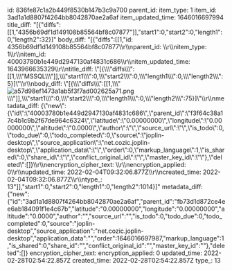 id: 836fe87c1a2b449f8530b147b3c9a700
parent_id: 
item_type: 1
item_id: 3ad1a1d8807f4264bb8042870ae2a6af
item_updated_time: 1646016697994
title_diff: "[{\"diffs\":[[1,\"4356b69df1d149108b85564bf8c07877\"]],\"start1\":0,\"start2\":0,\"length1\":0,\"length2\":32}]"
body_diff: "[{\"diffs\":[[1,\"id: 4356b69df1d149108b85564bf8c07877\\\r\\\nparent_id: \\\r\\\nitem_type: 1\\\r\\\nitem_id: 40003780b1e449d2947130af4831c686\\\r\\\nitem_updated_time: 1643966635329\\\r\\\ntitle_diff: \\\"[{\\\\\\\"diffs\\\\\\\":[[1,\\\\\\\"MSSQL\\\\\\\"]],\\\\\\\"start1\\\\\\\":0,\\\\\\\"start2\\\\\\\":0,\\\\\\\"length1\\\\\\\":0,\\\\\\\"length2\\\\\\\":5}]\\\"\\\r\\\nbody_diff: \\\"[{\\\\\\\"diffs\\\\\\\":[[1,\\\\\\\"![a57d98ef1473a1ab5f3f7ad002625a71.png](:/e8c03903c1b84906ae50a29d328429e0)\\\\\\\"]],\\\\\\\"start1\\\\\\\":0,\\\\\\\"start2\\\\\\\":0,\\\\\\\"length1\\\\\\\":0,\\\\\\\"length2\\\\\\\":75}]\\\"\\\r\\\nmetadata_diff: {\\\"new\\\":{\\\"id\\\":\\\"40003780b1e449d2947130af4831c686\\\",\\\"parent_id\\\":\\\"f3f64c38a17c4b1c9b2f67de964c6324\\\",\\\"latitude\\\":\\\"0.00000000\\\",\\\"longitude\\\":\\\"0.00000000\\\",\\\"altitude\\\":\\\"0.0000\\\",\\\"author\\\":\\\"\\\",\\\"source_url\\\":\\\"\\\",\\\"is_todo\\\":0,\\\"todo_due\\\":0,\\\"todo_completed\\\":0,\\\"source\\\":\\\"joplin-desktop\\\",\\\"source_application\\\":\\\"net.cozic.joplin-desktop\\\",\\\"application_data\\\":\\\"\\\",\\\"order\\\":0,\\\"markup_language\\\":1,\\\"is_shared\\\":0,\\\"share_id\\\":\\\"\\\",\\\"conflict_original_id\\\":\\\"\\\",\\\"master_key_id\\\":\\\"\\\"},\\\"deleted\\\":[]}\\\r\\\nencryption_cipher_text: \\\r\\\nencryption_applied: 0\\\r\\\nupdated_time: 2022-02-04T09:32:06.877Z\\\r\\\ncreated_time: 2022-02-04T09:32:06.877Z\\\r\\\ntype_: 13\"]],\"start1\":0,\"start2\":0,\"length1\":0,\"length2\":1014}]"
metadata_diff: {"new":{"id":"3ad1a1d8807f4264bb8042870ae2a6af","parent_id":"fb73d1d872ce4ee6ab184091f1e4c67b","latitude":"0.00000000","longitude":"0.00000000","altitude":"0.0000","author":"","source_url":"","is_todo":0,"todo_due":0,"todo_completed":0,"source":"joplin-desktop","source_application":"net.cozic.joplin-desktop","application_data":"","order":1646016697987,"markup_language":1,"is_shared":0,"share_id":"","conflict_original_id":"","master_key_id":""},"deleted":[]}
encryption_cipher_text: 
encryption_applied: 0
updated_time: 2022-02-28T02:54:22.857Z
created_time: 2022-02-28T02:54:22.857Z
type_: 13
